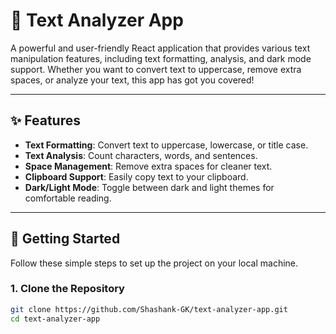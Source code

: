 # 📖 Text Analyzer App

A powerful and user-friendly React application that provides various text manipulation features, including text formatting, analysis, and dark mode support. Whether you want to convert text to uppercase, remove extra spaces, or analyze your text, this app has got you covered!

---

## ✨ Features

- **Text Formatting**: Convert text to uppercase, lowercase, or title case.
- **Text Analysis**: Count characters, words, and sentences.
- **Space Management**: Remove extra spaces for cleaner text.
- **Clipboard Support**: Easily copy text to your clipboard.
- **Dark/Light Mode**: Toggle between dark and light themes for comfortable reading.

---

## 🚀 Getting Started

Follow these simple steps to set up the project on your local machine.

### 1. Clone the Repository

```bash
git clone https://github.com/Shashank-GK/text-analyzer-app.git
cd text-analyzer-app
